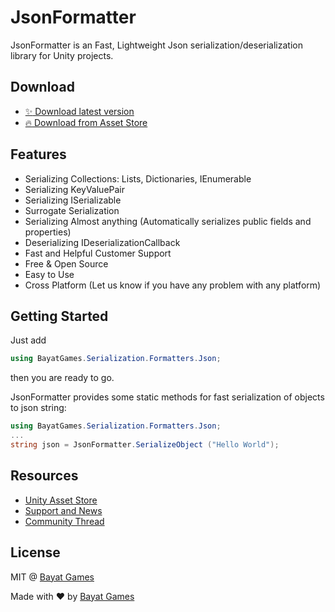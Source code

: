# JsonFormatter

JsonFormatter is an Fast, Lightweight Json serialization/deserialization library for Unity projects.

## Download

- [:sparkles: Download latest version](https://github.com/BayatGames/JsonFormatter/releases/latest)
- [:fire: Download from Asset Store](https://www.assetstore.unity3d.com/#!/content/97094?aid=1101l3ncK)

## Features

- Serializing Collections: Lists, Dictionaries, IEnumerable
- Serializing KeyValuePair
- Serializing ISerializable
- Surrogate Serialization
- Serializing Almost anything (Automatically serializes public fields and properties)
- Deserializing IDeserializationCallback
- Fast and Helpful Customer Support
- Free & Open Source
- Easy to Use
- Cross Platform (Let us know if you have any problem with any platform)

## Getting Started

Just add

```csharp
using BayatGames.Serialization.Formatters.Json;
```

then you are ready to go.

JsonFormatter provides some static methods for fast serialization of objects to json string:

```csharp
using BayatGames.Serialization.Formatters.Json;
...
string json = JsonFormatter.SerializeObject ("Hello World");
```

## Resources

- [Unity Asset Store](https://www.assetstore.unity3d.com/en/#!/search/page=1/sortby=popularity/query=publisher:26641)
- [Support and News](https://github.com/BayatGames/Support)
- [Community Thread](https://forum.unity3d.com/threads/jsonformatter-complete-json-serialization-library-for-unity.493969/)

## License

MIT @ [Bayat Games](https://github.com/BayatGames)

Made with :heart: by [Bayat Games](https://github.com/BayatGames)
